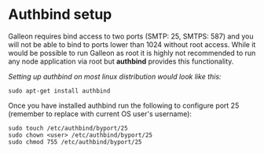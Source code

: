# Authbind setup
Galleon requires bind access to two ports (SMTP: 25, SMTPS: 587) and you will not be able to bind to ports lower than 1024 without root access. While it would be possible to run Galleon as root it is highly not recommended to run any node application via root but **authbind** provides this functionality.

*Setting up authbind on most linux distribution would look like this:*
```
sudo apt-get install authbind
```
Once you have installed authbind run the following to configure port 25 (remember to replace <user> with current OS user's username):
```
sudo touch /etc/authbind/byport/25
sudo chown <user> /etc/authbind/byport/25
sudo chmod 755 /etc/authbind/byport/25
